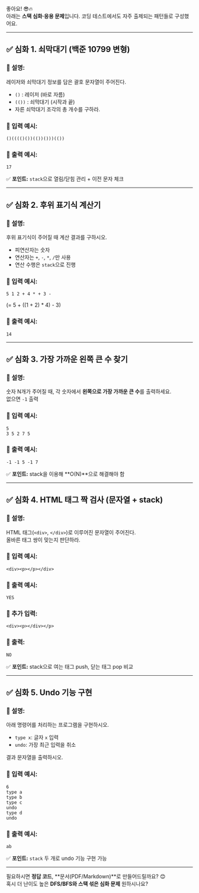 좋아요! 😎🔥  
아래는 **스택 심화·응용 문제**입니다. 코딩 테스트에서도 자주 출제되는 패턴들로 구성했어요.

---

## ✅ **심화 1. 쇠막대기 (백준 10799 변형)**
### 📌 설명:
레이저와 쇠막대기 정보를 담은 괄호 문자열이 주어진다.  
- `()` : 레이저 (바로 자름)
- `(())` : 쇠막대기 (시작과 끝)
- 자른 쇠막대기 조각의 총 개수를 구하라.

### 📌 입력 예시:
```
()(((()())(())()))(())
```
### 📌 출력 예시:
```
17
```
✅ **포인트:** `stack`으로 열림/닫힘 관리 + 이전 문자 체크

---

## ✅ **심화 2. 후위 표기식 계산기**
### 📌 설명:
후위 표기식이 주어질 때 계산 결과를 구하시오.  
- 피연산자는 숫자
- 연산자는 `+`, `-`, `*`, `/`만 사용
- 연산 수행은 `stack`으로 진행

### 📌 입력 예시:
```
5 1 2 + 4 * + 3 -
```
(= 5 + ((1 + 2) * 4) - 3)

### 📌 출력 예시:
```
14
```

---

## ✅ **심화 3. 가장 가까운 왼쪽 큰 수 찾기**
### 📌 설명:
숫자 N개가 주어질 때, 각 숫자에서 **왼쪽으로 가장 가까운 큰 수**를 출력하세요.  
없으면 `-1` 출력

### 📌 입력 예시:
```
5
3 5 2 7 5
```
### 📌 출력 예시:
```
-1 -1 5 -1 7
```
✅ **포인트:** stack을 이용해 **O(N)**으로 해결해야 함

---

## ✅ **심화 4. HTML 태그 짝 검사 (문자열 + stack)**
### 📌 설명:
HTML 태그(`<div>`, `</div>`)로 이루어진 문자열이 주어진다.  
올바른 태그 쌍이 맞는지 판단하라.

### 📌 입력 예시:
```
<div><p></p></div>
```
### 📌 출력 예시:
```
YES
```
### 📌 추가 입력:
```
<div><p></div></p>
```
### 📌 출력:
```
NO
```
✅ **포인트:** stack으로 여는 태그 push, 닫는 태그 pop 비교

---

## ✅ **심화 5. Undo 기능 구현**
### 📌 설명:
아래 명령어를 처리하는 프로그램을 구현하시오.  
- `type x`: 글자 `x` 입력
- `undo`: 가장 최근 입력을 취소

결과 문자열을 출력하시오.

### 📌 입력 예시:
```
6
type a
type b
type c
undo
type d
undo
```
### 📌 출력 예시:
```
ab
```
✅ **포인트:** `stack` 두 개로 undo 기능 구현 가능

---

필요하시면 **정답 코드**, **문서(PDF/Markdown)**로 만들어드릴까요? 😊  
혹시 더 난이도 높은 **DFS/BFS와 스택 섞은 심화 문제** 원하시나요?